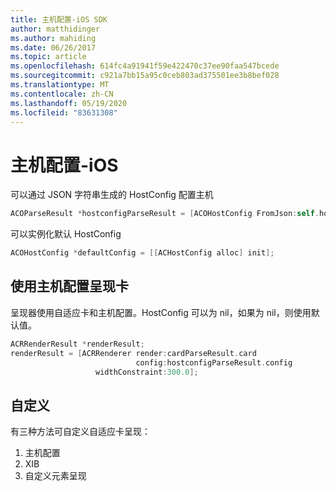 ```yaml
---
title: 主机配置-iOS SDK
author: matthidinger
ms.author: mahiding
ms.date: 06/26/2017
ms.topic: article
ms.openlocfilehash: 614fc4a91941f59e422470c37ee90faa547bcede
ms.sourcegitcommit: c921a7bb15a95c0ceb803ad375501ee3b8bef028
ms.translationtype: MT
ms.contentlocale: zh-CN
ms.lasthandoff: 05/19/2020
ms.locfileid: "83631308"
---
```

# <a name="host-config---ios"></a>主机配置-iOS

可以通过 JSON 字符串生成的 HostConfig 配置主机

```objective-c
ACOParseResult *hostconfigParseResult = [ACOHostConfig FromJson:self.hostconfig];
```

可以实例化默认 HostConfig

```objective-c
ACOHostConfig *defaultConfig = [[ACHostConfig alloc] init];
```

## <a name="render-a-card-using-host-config"></a>使用主机配置呈现卡

呈现器使用自适应卡和主机配置。HostConfig 可以为 nil，如果为 nil，则使用默认值。

```objective-c
ACRRenderResult *renderResult;
renderResult = [ACRRenderer render:cardParseResult.card
                            config:hostconfigParseResult.config
                   widthConstraint:300.0];
```

## <a name="customization"></a>自定义

有三种方法可自定义自适应卡呈现：

1. 主机配置
2. XIB
3. 自定义元素呈现
